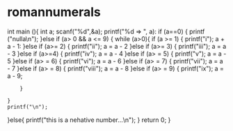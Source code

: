 romannumerals
=============


int main (){
    int a;
    scanf("%d",&a);
    printf("%d => ", a):
    if (a==0) {
        printf ("nulla\n");
    }else if (a> 0 && a <= 9) {
        while (a>0){
          if (a >= 1) {
            printf("i");
            a + a - 1:
    }else if (a>= 2) {
            printf("ii");
            a = a - 2
    }else if (a>= 3) {
            printf("iii");
            a = a - 3
    }else if (a>=4) {
            printf("iv");
            a = a - 4
    }else if (a> = 5) {
            printf("v");
            a = a - 5
    }else if (a> = 6) {
            printf("vi");
            a = a - 6
    }else if (a> = 7) {
            printf("vii");
            a = a - 7
    }else if (a> = 8) {
            printf("viii");
            a = a - 8
    }else if (a> = 9) {
            printf("ix");
            a = a - 9;
            
        }
        
    }
    printf("\n");
}else{
      printf("this is a nehative number...\n");
    }
    return 0;
}
  
